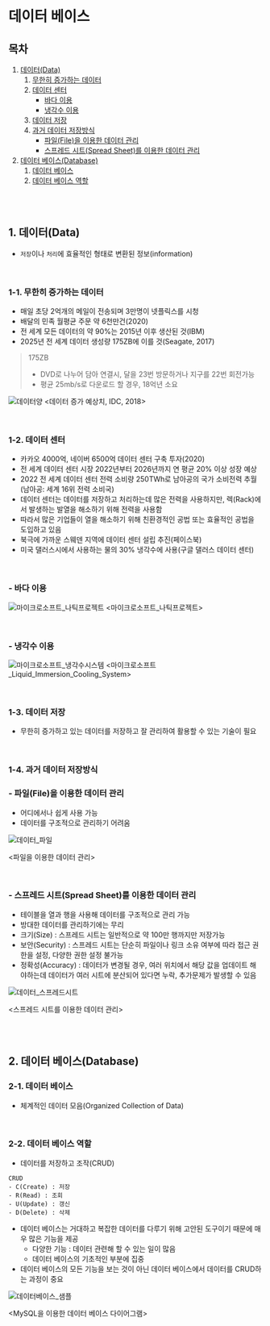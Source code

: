 # 데이터 베이스

## 목차

1. [데이터(Data)](#1-데이터data)
    1. [무한히 증가하는 데이터](#1-1-무한히-증가하는-데이터)
    2. [데이터 센터](#1-2-데이터-센터)
        - [바다 이용](#바다-이용)
        - [냉각수 이용](#냉각수-이용)
    3. [데이터 저장](#1-3-데이터-저장)
    4. [과거 데이터 저장방식](#1-4-과거-데이터-저장방식)
        - [파일(File)을 이용한 데이터 관리](#파일file을-이용한-데이터-관리)
        - [스프레드 시트(Spread Sheet)를 이용한 데이터 관리](#스프레드-시트spread-sheet를-이용한-데이터-관리)
2. [데이터 베이스(Database)](#2-데이터-베이스database)
    1. [데이터 베이스](#2-1-데이터-베이스)
    2. [데이터 베이스 역할](#2-2-데이터-베이스-역할)

<br>
<br>

## 1. 데이터(Data)

- `저장`이나 `처리`에 효율적인 형태로 변환된 정보(information)

<br>

### 1-1. 무한히 증가하는 데이터

- 매일 초당 2억개의 메일이 전송되며 3만명이 넷플릭스를 시청
- 배달의 민족 월평균 주문 약 6천만건(2020)
- 전 세계 모든 데이터의 약 90%는 2015년 이후 생산된 것(IBM)
- 2025년 전 세계 데이터 생성량 175ZB에 이를 것(Seagate, 2017)

> 175ZB
>
> - DVD로 나누어 담아 연결시, 달을 23번 방문하거나 지구를 22번 회전가능
> - 평균 25mb/s로 다운로드 할 경우, 18억년 소요

![데이터양](../../assets/img/DB_data.jpg)
<데이터 증가 예상치, IDC, 2018>

<br>

### 1-2. 데이터 센터

- 카카오 4000억, 네이버 6500억 데이터 센터 구축 투자(2020)
- 전 세계 데이터 센터 시장 2022년부터 2026년까지 연 평균 20% 이상 성장 예상
- 2022 전 세계 데이터 센터 전력 소비량 250TWh로 남아공의 국가 소비전력 추월(남아공: 세계 16위 전력 소비국)
- 데이터 센터는 데이터를 저장하고 처리하는데 많은 전력을 사용하지만, 렉(Rack)에서 발생하는 발열을 해소하기 위해 전력을 사용함
- 따라서 많은 기업들이 열을 해소하기 위해 친환경적인 공법 또는 효율적인 공법을 도입하고 있음
- 북극에 가까운 스웨덴 지역에 데이터 센터 설립 추진(페이스북)
- 미국 댈러스시에서 사용하는 물의 30% 냉각수에 사용(구글 댈러스 데이터 센터)

<br>

### - 바다 이용

![마이크로소프트_나틱프로젝트](../../assets/img/DB_microsoft_project_natick.jpg)
<마이크로소프트\_나틱프로젝트>

<br>

### - 냉각수 이용

![마이크로소프트_냉각수시스템](../../assets/img/DB_microsoft_liquid_cooling_system.jpg)
<마이크로소프트\_Liquid_Immersion_Cooling_System>

<br>

### 1-3. 데이터 저장

- 무한히 증가하고 있는 데이터를 저장하고 잘 관리하여 활용할 수 있는 기술이 필요

<br>

### 1-4. 과거 데이터 저장방식

### - 파일(File)을 이용한 데이터 관리

- 어디에서나 쉽게 사용 가능
- 데이터를 구조적으로 관리하기 어려움

![데이터_파일](../../assets/img/DB_file.png)

<파일을 이용한 데이터 관리>

<br>

### - 스프레드 시트(Spread Sheet)를 이용한 데이터 관리

- 테이블을 열과 행을 사용해 데이터를 구조적으로 관리 가능
- 방대한 데이터를 관리하기에는 무리
- 크기(Size) : 스프레드 시트는 일반적으로 약 100만 행까지만 저장가능
- 보안(Security) : 스프레드 시트는 단순히 파일이나 링크 소유 여부에 따라 접근 권한을 설정, 다양한 권한 설정 불가능
- 정확성(Accuracy) : 데이터가 변경될 경우, 여러 위치에서 해당 값을 업데이트 해야하는데 데이터가 여러 시트에 분산되어 있다면 누락, 추가문제가 발생할 수 있음

![데이터_스프레드시트](../../assets/img/DB_spread_sheet.png)

<스프레드 시트를 이용한 데이터 관리>

<br>
<br>

## 2. 데이터 베이스(Database)

### 2-1. 데이터 베이스

- 체계적인 데이터 모음(Organized Collection of Data)

<br>

### 2-2. 데이터 베이스 역할

- 데이터를 저장하고 조작(CRUD)

```
CRUD
- C(Create) : 저장
- R(Read) : 조회
- U(Update) : 갱신
- D(Delete) : 삭제
```

- 데이터 베이스는 거대하고 복잡한 데이터를 다루기 위해 고안된 도구이기 때문에 매우 많은 기능을 제공
    - 다양한 기능 : 데이터 관련해 할 수 있는 일이 많음
    - 데이터 베이스의 기초적인 부분에 집중
- 데이터 베이스의 모든 기능을 보는 것이 아닌 데이터 베이스에서 데이터를 CRUD하는 과정이 중요

![데이터베이스_샘플](../../assets/img/DB_database_sample.png)

<MySQL을 이용한 데이터 베이스 다이어그램>

